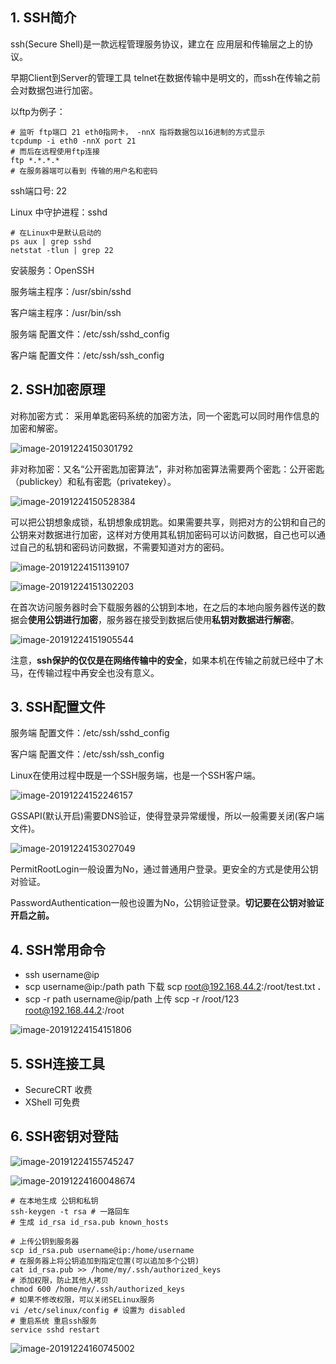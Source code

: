 ## 1. SSH简介

ssh(Secure Shell)是一款远程管理服务协议，建立在 应用层和传输层之上的协议。

早期Client到Server的管理工具 telnet在数据传输中是明文的，而ssh在传输之前会对数据包进行加密。

以ftp为例子：

```shell
# 监听 ftp端口 21 eth0指网卡， -nnX 指将数据包以16进制的方式显示
tcpdump -i eth0 -nnX port 21
# 而后在远程使用ftp连接
ftp *.*.*.*
# 在服务器端可以看到 传输的用户名和密码
```

ssh端口号: 22

Linux 中守护进程：sshd

```shell
# 在Linux中是默认启动的
ps aux | grep sshd
netstat -tlun | grep 22
```



安装服务：OpenSSH

服务端主程序：/usr/sbin/sshd

客户端主程序：/usr/bin/ssh

服务端 配置文件：/etc/ssh/sshd_config

客户端 配置文件：/etc/ssh/ssh_config

## 2. SSH加密原理

对称加密方式： 采用单匙密码系统的加密方法，同一个密匙可以同时用作信息的加密和解密。

![image-20191224150301792](imgs/ssh/ssh.png)

非对称加密：又名“公开密匙加密算法”，非对称加密算法需要两个密匙：公开密匙（publickey）和私有密匙（privatekey）。

![image-20191224150528384](imgs/ssh/ssh2.png)

可以把公钥想象成锁，私钥想象成钥匙。如果需要共享，则把对方的公钥和自己的公钥来对数据进行加密，这样对方使用其私钥加密码可以访问数据，自己也可以通过自己的私钥和密码访问数据，不需要知道对方的密码。

![image-20191224151139107](imgs/ssh/ssh3.png)

![image-20191224151302203](imgs/ssh/ssh4.png)

在首次访问服务器时会下载服务器的公钥到本地，在之后的本地向服务器传送的数据会**使用公钥进行加密**，服务器在接受到数据后使用**私钥对数据进行解密**。

![image-20191224151905544](imgs/ssh/ssh5.png)

注意，**ssh保护的仅仅是在网络传输中的安全**，如果本机在传输之前就已经中了木马，在传输过程中再安全也没有意义。

## 3. SSH配置文件

服务端 配置文件：/etc/ssh/sshd_config

客户端 配置文件：/etc/ssh/ssh_config

Linux在使用过程中既是一个SSH服务端，也是一个SSH客户端。

![image-20191224152246157](imgs/ssh/ssh6.png)

GSSAPI(默认开启)需要DNS验证，使得登录异常缓慢，所以一般需要关闭(客户端文件)。

![image-20191224153027049](imgs/ssh/ssh7.png)

PermitRootLogin一般设置为No，通过普通用户登录。更安全的方式是使用公钥对验证。

PasswordAuthentication一般也设置为No，公钥验证登录。**切记要在公钥对验证开启之前。**

## 4. SSH常用命令

* ssh username@ip
* scp username@ip:/path path 下载 scp root@192.168.44.2:/root/test.txt **.**
* scp -r path username@ip/path 上传 scp -r /root/123 root@192.168.44.2:/root

![image-20191224154151806](imgs/ssh/ssh8.png)

## 5. SSH连接工具

* SecureCRT 收费
* XShell 可免费

## 6. SSH密钥对登陆

![image-20191224155745247](imgs/ssh/ssh9.png)

![image-20191224160048674](imgs/ssh/ssh10.png)

```shell
# 在本地生成 公钥和私钥
ssh-keygen -t rsa # 一路回车
# 生成 id_rsa id_rsa.pub known_hosts

# 上传公钥到服务器
scp id_rsa.pub username@ip:/home/username
# 在服务器上将公钥追加到指定位置(可以追加多个公钥)
cat id_rsa.pub >> /home/my/.ssh/authorized_keys
# 添加权限，防止其他人拷贝
chmod 600 /home/my/.ssh/authorized_keys
# 如果不修改权限，可以关闭SELinux服务
vi /etc/selinux/config # 设置为 disabled
# 重启系统 重启ssh服务
service sshd restart
```

![image-20191224160745002](imgs/ssh/ssh11.png)

